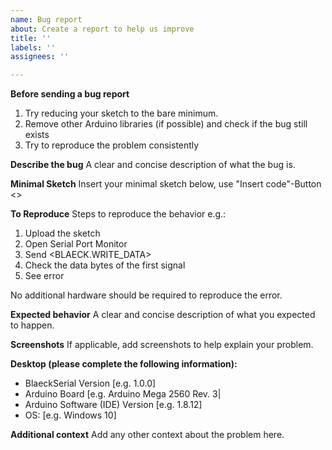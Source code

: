 ```yaml
---
name: Bug report
about: Create a report to help us improve
title: ''
labels: ''
assignees: ''

---
```


**Before sending a bug report**
1. Try reducing your sketch to the bare minimum.
2. Remove other Arduino libraries (if possible) and check if the bug still exists
3. Try to reproduce the problem consistently

**Describe the bug**
A clear and concise description of what the bug is.

**Minimal Sketch**
Insert your minimal sketch below, use "Insert code"-Button <>

**To Reproduce**
Steps to reproduce the behavior e.g.:
1. Upload the sketch
2. Open Serial Port Monitor
3. Send <BLAECK.WRITE_DATA>
4. Check the data bytes of the first signal
5. See error

No additional hardware should be required to reproduce the error.

**Expected behavior**
A clear and concise description of what you expected to happen.

**Screenshots**
If applicable, add screenshots to help explain your problem.

**Desktop (please complete the following information):**
 - BlaeckSerial Version [e.g. 1.0.0]
 - Arduino Board [e.g. Arduino Mega 2560 Rev. 3|
 - Arduino Software (IDE) Version [e.g. 1.8.12]
 - OS: [e.g. Windows 10]

**Additional context**
Add any other context about the problem here.
